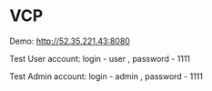# VCP

Demo: http://52.35.221.43:8080

Test User account: login - user , password - 1111

Test Admin account: login - admin , password - 1111
